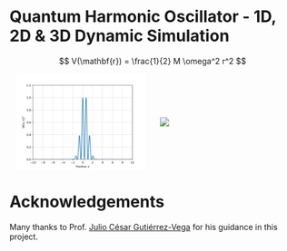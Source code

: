 # Quantum Harmonic Oscillator - 1D, 2D & 3D Dynamic Simulation

$$ V(\mathbf{r}) = \frac{1}{2} M \omega^2 r^2 $$

<div style="display: flex; justify-content: space-around; align-items: center;", align="center">
  <img src="animations/1D_video.gif" width="45%">
  <img src="animations/2D_video.gif" width="45%">
</div>

# Acknowledgements
Many thanks to Prof. [Julio César Gutiérrez-Vega](https://scholar.google.com/citations?user=SXtXBWkAAAAJ&hl) for his guidance in this project.
